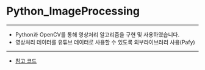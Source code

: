 # Python_ImageProcessing
---
* Python과 OpenCV를 통해 영상처리 알고리즘을 구현 및 사용하였습니다.
* 영상처리 데이터를 유튜브 데이터로 사용할 수 있도록 외부라이브러리 사용(Pafy)
---
* [ 참고 코드 ](https://github.com/psh4204/studyPython)
